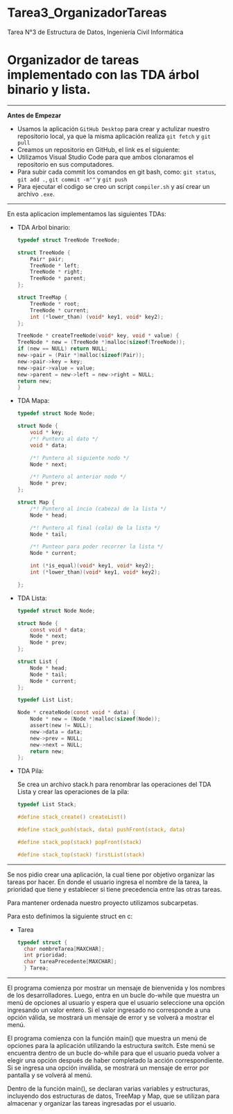 # Tarea3_OrganizadorTareas
Tarea N°3 de Estructura de Datos, Ingeniería Civil Informática

Organizador de tareas implementado con las TDA árbol binario y lista.
======

---
**Antes de Empezar**

*   Usamos la aplicación `GitHub Desktop` para crear y actulizar nuestro repositorio local, ya que la misma aplicación realiza `git fetch` y `git pull`
*   Creamos un repositorio en GitHub, el link es el siguiente: 
*   Utilizamos Visual Studio Code para que ambos clonaramos el repositorio en sus computadores.
*   Para subir cada commit los comandos en git bash, como: `git status`, `git add .`, `git commit -m""` y `git push`
*   Para ejecutar el codigo se creo un script `compiler.sh` y así crear un archivo `.exe`.

---
En esta aplicacion implementamos las siguientes TDAs: 

* TDA Arbol binario:

  ````c
  typedef struct TreeNode TreeNode;

  struct TreeNode {
      Pair* pair;
      TreeNode * left;
      TreeNode * right;
      TreeNode * parent;
  };

  struct TreeMap {
      TreeNode * root;
      TreeNode * current;
      int (*lower_than) (void* key1, void* key2);
  };

  TreeNode * createTreeNode(void* key, void * value) {
  TreeNode * new = (TreeNode *)malloc(sizeof(TreeNode));
  if (new == NULL) return NULL;
  new->pair = (Pair *)malloc(sizeof(Pair));
  new->pair->key = key;
  new->pair->value = value;
  new->parent = new->left = new->right = NULL;
  return new;
  }
  ````

* TDA Mapa:

  ````c
  typedef struct Node Node;

  struct Node {
      void * key;
      /*! Puntero al dato */
      void * data;

      /*! Puntero al siguiente nodo */
      Node * next;

      /*! Puntero al anterior nodo */
      Node * prev;
  };

  struct Map {
      /*! Puntero al incio (cabeza) de la lista */
      Node * head;

      /*! Puntero al final (cola) de la lista */
      Node * tail;

      /*! Punteor para poder recorrer la lista */
      Node * current;

      int (*is_equal)(void* key1, void* key2);
      int (*lower_than)(void* key1, void* key2);

  };
    ````

* TDA Lista:

  ````c
  typedef struct Node Node;

  struct Node {
      const void * data;
      Node * next;
      Node * prev;
  };

  struct List {
      Node * head;
      Node * tail;
      Node * current;
  };

  typedef List List;

  Node * createNode(const void * data) {
      Node * new = (Node *)malloc(sizeof(Node));
      assert(new != NULL);
      new->data = data;
      new->prev = NULL;
      new->next = NULL;
      return new;
  };
  ````

* TDA Pila:

    Se crea un archivo stack.h para renombrar las operaciones del TDA Lista y crear las operaciones de la pila:

    ````c
    typedef List Stack;

    #define stack_create() createList()

    #define stack_push(stack, data) pushFront(stack, data)

    #define stack_pop(stack) popFront(stack)

    #define stack_top(stack) firstList(stack)
    ````

---
Se nos pidio crear una aplicación, la cual tiene por objetivo organizar las tareas por hacer. En donde el usuario ingresa el nombre de la tarea, la prioridad que tiene y establecer si tiene precedencia entre las otras tareas.

Para mantener ordenada nuestro proyecto utilizamos subcarpetas.

Para esto definimos la siguiente struct en c:

* Tarea

  ````c
  typedef struct {
    char nombreTarea[MAXCHAR];
    int prioridad;
    char tareaPrecedente[MAXCHAR];
    } Tarea;
  ````

---
El programa comienza por mostrar un mensaje de bienvenida y los nombres de los desarrolladores. Luego, entra en un bucle do-while que muestra un menú de opciones al usuario y espera que el usuario seleccione una opción ingresando un valor entero. Si el valor ingresado no corresponde a una opción válida, se mostrará un mensaje de error y se volverá a mostrar el menú.

El programa comienza con la función main() que muestra un menú de opciones para la aplicación utilizando la estructura switch. Este menú se encuentra dentro de un bucle do-while para que el usuario pueda volver a elegir una opción después de haber completado la acción correspondiente. Si se ingresa una opción inválida, se mostrará un mensaje de error por pantalla y se volverá al menú.

Dentro de la función main(), se declaran varias variables y estructuras, incluyendo dos estructuras de datos, TreeMap y Map, que se utilizan para almacenar y organizar las tareas ingresadas por el usuario.

